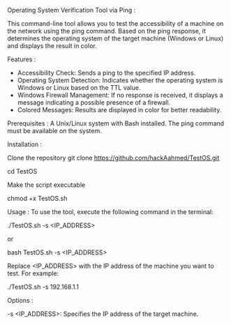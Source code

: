Operating System Verification Tool via Ping :

This command-line tool allows you to test the accessibility of a machine on the network using the ping command. Based on the ping response, it determines the operating system of the target machine (Windows or Linux) and displays the result in color.

Features :
- Accessibility Check: Sends a ping to the specified IP address.
- Operating System Detection: Indicates whether the operating system is Windows or Linux based on the TTL value.
- Windows Firewall Management: If no response is received, it displays a message indicating a possible presence of a firewall.
- Colored Messages: Results are displayed in color for better readability.

Prerequisites :
A Unix/Linux system with Bash installed.
The ping command must be available on the system.

Installation :

Clone the repository
git clone https://github.com/hackAahmed/TestOS.git

cd TestOS

Make the script executable

chmod +x TestOS.sh

Usage :
To use the tool, execute the following command in the terminal:

./TestOS.sh -s <IP_ADDRESS>

or

bash TestOS.sh -s <IP_ADDRESS>

Replace <IP_ADDRESS> with the IP address of the machine you want to test. For example:


./TestOS.sh -s 192.168.1.1

Options :

-s <IP_ADDRESS>: Specifies the IP address of the target machine.
